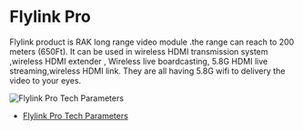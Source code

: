 # Flylink Pro
Flylink product is RAK long range video module .the range can reach to 200 meters (650Ft). It can be used in wireless HDMI transmission system ,wireless HDMI extender , Wireless live boardcasting, 5.8G HDMI live streaming,wireless HDMI link. They are all having 5.8G wifi to delivery the video to your eyes.

![Flylink Pro Tech Parameters](https://github.com/RAKWireless/Flylink/raw/master/img/flylink_pro_main.png)

- [Flylink Pro Tech Parameters](https://github.com/RAKWireless/Flylink/wiki/Flylink-Pro-Tech-Parameters)
